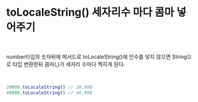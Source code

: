 # toLocaleString() 세자리수 마다 콤마 넣어주기

<br>

number타입의 숫자뒤에 메서드로 toLocaleString()에 인수를 넣지 않으면 String으로 타입 변환한뒤 콤마(,)가 세자리 수마다 찍히게 된다.

<br>

```jsx
20000.toLocaleString() // 20,000
40000.toLocaleString() // 40,000
```
